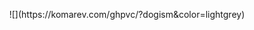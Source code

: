 <html>
  <body>
    
<p align="center">
![](https://komarev.com/ghpvc/?dogism&color=lightgrey)
</p>
    
  </body>
</html>
